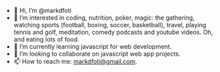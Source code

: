- 👋 Hi, I’m @markdfoti
- 👀 I’m interested in coding, nutrition, poker, magic: the gathering, watching sports (football, boxing, soccer, basketball), travel, playing tennis and golf, meditation, comedy podcasts and youtube videos. Oh, and eating lots of food. 
- 🌱 I’m currently learning javascript for web development.
- 💞️ I’m looking to collaborate on javascript web app projects.
- 📫 How to reach me: markdfoti@gmail.com.

<!---
markdfoti/markdfoti is a ✨ special ✨ repository because its `README.md` (this file) appears on your GitHub profile.
You can click the Preview link to take a look at your changes.
--->
